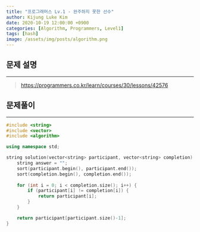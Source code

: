 ```yaml
---
title: "프로그래머스 Lv.1 - 완주하지 못한 선수"
author: Kijung Luke Kim
date: 2020-10-19 12:00:00 +0900
categories: [Algorithm, Programmers, Level1]
tags: [hash]
image: /assets/img/posts/algorithm.png
---
```


## 문제 설명
---

> https://programmers.co.kr/learn/courses/30/lessons/42576

## 문제풀이
---

```cpp
#include <string>
#include <vector>
#include <algorithm>

using namespace std;

string solution(vector<string> participant, vector<string> completion) {
    string answer = "";
    sort(participant.begin(), participant.end());
    sort(completion.begin(), completion.end());
    
    for (int i = 0; i < completion.size(); i++) {
        if (participant[i] != completion[i]) {
            return participant[i];
        }
    }

    return participant[participant.size()-1];
}
```